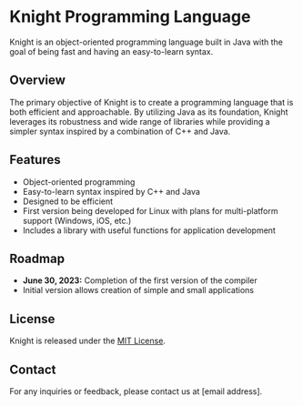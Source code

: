 # Knight Programming Language
Knight is an object-oriented programming language built in Java with the goal of being fast and having an easy-to-learn syntax.

## Overview
The primary objective of Knight is to create a programming language that is both efficient and approachable. By utilizing Java as its foundation, Knight leverages its robustness and wide range of libraries while providing a simpler syntax inspired by a combination of C++ and Java.

## Features
- Object-oriented programming
- Easy-to-learn syntax inspired by C++ and Java
- Designed to be efficient
- First version being developed for Linux with plans for multi-platform support (Windows, iOS, etc.)
- Includes a library with useful functions for application development

## Roadmap
- **June 30, 2023:** Completion of the first version of the compiler
- Initial version allows creation of simple and small applications

## License
Knight is released under the [MIT License](https://github.com/MartvdZalm/Knight/blob/master/LICENSE).

## Contact
For any inquiries or feedback, please contact us at [email address].
